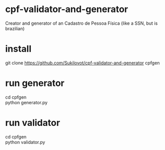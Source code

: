 # cpf-validator-and-generator
Creator and generator of an Cadastro de Pessoa Física (like a SSN, but is brazilian)

# install

git clone https://github.com/Sukilovot/cpf-validator-and-generator cpfgen

# run generator

cd cpfgen
<br>
python generator.py

# run validator

cd cpfgen
<br>
python validator.py
